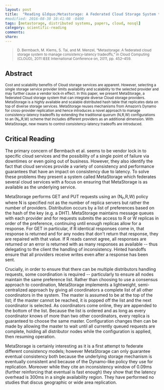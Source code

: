 ```yaml
---
layout: post
title:  "Reading &ldquo;Metastorage: A Federated Cloud Storage System to Manage Consistency-Latency Tradeoffs&rdquo;"
#modified: 2016-08-30 10:41:08 -0400
tags: [metastorage, distributed systems, papers, cloud, nosql]
category: scientific-reading
comments:
share:
---
```


> <small>D. Bermbach, M. Klems, S. Tai, and M. Menzel, “Metastorage: A federated cloud storage system to manage consistency-latency tradeoffs,” in Cloud Computing (CLOUD), 2011 IEEE International Conference on, 2011, pp. 452–459.</small>

## Abstract ##

<small>Cost and scalability benefits of Cloud storage services are apparent. However, selecting a single storage service provider limits availability and scalability to the selected provider and may further cause a vendor lock-in effect. In this paper, we present MetaStorage, a federated Cloud storage system that can integrate diverse Cloud storage providers. MetaStorage is a highly available and scalable distributed hash table that replicates data on top of diverse storage services. MetaStorage reuses mechanisms from Amazon’s Dynamo for cross-provider replication and hence introduces a novel approach to manage consistency-latency tradeoffs by extending the traditional quorum (N,R,W) configurations to an (N<sub><small>P</small></sub>,R,W) scheme that includes different providers as an additional dimension. With MetaStorage, new means to control consistency-latency tradeoffs are introduced.</small>

## Critical Reading ##

The primary concern of Bermbach et al. seems to be vendor lock in to specific cloud services and the possibility of a single point of failure via downtimes or even going out of business. However, they also identify the fact that cloud services provide a variety of consistency and performance guarantees that have an impact on consistency due to latency. To solve these problems they present a system called MetaStorage which federates several cloud services with a focus on ensuring that MetaStorage is as available as the underlying service.

MetaStorage performs GET and PUT requests using an (N<sub><small>P</small></sub>,R,W) policy where N is specified not as the number of replica servers but rather the number of providers. Distribution occurs by a list of preferences based on the hash of the key (e.g. a DHT). MetaStorage maintains message queues with each provider and for requests submits the access to R or W replicas in order of the preference, continuing until enough replicas allow for a response. For GET in particular, if R identical responses come in, that response is returned and for any nodes that don't return that response, they are repaired with that value. If R reads cannot agree, all responses are returned or an error is returned with as many responses as available -- thus delegating to the client the handling of inconsistency. Hinted handoffs ensure that all providers receive writes even after a response has been sent.

Crucially, in order to ensure that there can be multiple distributors handling requests, some coordination is required -- particularly to ensure all nodes maintain the same preference list. Rather than choosing to use a consensus approach to coordination, MetaStorage implements a lightweight, semi-centralized approach by giving all coordinators a complete list of all other coordinators in the system. The master is assumed to be at the top of the list; if the master cannot be reached, it is popped off the list and the next coordinator is selected. As coordinators come online, they are appended to the bottom of the list. Because the list is ordered and as long as every coordinator knows of more than two other coordinators, every replica is guaranteed to choose the same master. Configuration changes then can be made by allowing the master to wait until all currently queued requests are complete, holding all distributor nodes while the configuration is applied, then resuming operation.

MetaStorage is certainly interesting as it is a first attempt to federate different consistency models; however MetaStorage can only guarantee eventual consistency both because the underlying storage mechanism is eventually consistent and because of the Dynamo-like policy they use for replication. Moreover while they cite an inconsistency window of 0.09ms (further reinforcing that eventual is fast enough) they show that the latency overhead is 300ms in a single availability region. They have performed no studies that discus geographic or wide area replication.
